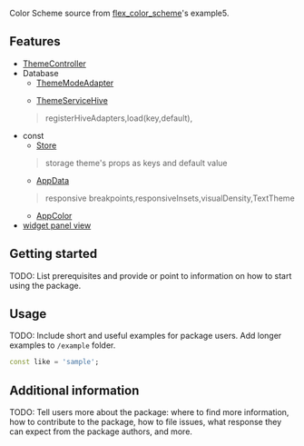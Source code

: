 <!-- 
This README describes the package. If you publish this package to pub.dev,
this README's contents appear on the landing page for your package.

For information about how to write a good package README, see the guide for
[writing package pages](https://dart.dev/guides/libraries/writing-package-pages). 

For general information about developing packages, see the Dart guide for
[creating packages](https://dart.dev/guides/libraries/create-library-packages)
and the Flutter guide for
[developing packages and plugins](https://flutter.dev/developing-packages). 
-->

Color Scheme source from [flex_color_scheme](https://github.com/rydmike/flex_color_scheme)'s example5.


## Features

* [ThemeController](https://github.com/rydmike/flex_color_scheme/blob/master/example/lib/shared/controllers/theme_controller.dart)
* Database
  * [ThemeModeAdapter](https://github.com/rydmike/flex_color_scheme/blob/master/example/lib/shared/services/theme_service_hive_adapters.dart)
  > 
  * [ThemeServiceHive](https://github.com/rydmike/flex_color_scheme/blob/master/example/lib/shared/services/theme_service_hive.dart)
  > registerHiveAdapters,load(key,default),
* const
  * [Store](https://github.com/rydmike/flex_color_scheme/blob/master/example/lib/shared/const/store.dart)
  > storage theme's props as keys and default value
  * [AppData](https://github.com/rydmike/flex_color_scheme/blob/master/example/lib/shared/const/app_data.dart)
  > responsive breakpoints,responsiveInsets,visualDensity,TextTheme
  * [AppColor](https://github.com/rydmike/flex_color_scheme/blob/master/example/lib/shared/const/app_color.dart)
* [widget panel view](https://github.com/rydmike/flex_color_scheme/blob/master/example/lib/example5/widgets/pages/panel_view.dart)

## Getting started

TODO: List prerequisites and provide or point to information on how to
start using the package.

## Usage

TODO: Include short and useful examples for package users. Add longer examples
to `/example` folder. 

```dart
const like = 'sample';
```

## Additional information

TODO: Tell users more about the package: where to find more information, how to 
contribute to the package, how to file issues, what response they can expect 
from the package authors, and more.
